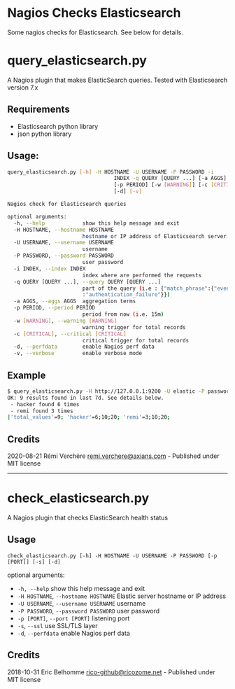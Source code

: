 # Nagios Checks Elasticsearch

Some nagios checks for Elasticsearch. See below for details.

# query_elasticsearch.py

A Nagios plugin that makes ElasticSearch queries.
Tested with Elasticsearch version 7.x

## Requirements

* Elasticsearch python library
* json python library

## Usage:

```sh
query_elasticsearch.py [-h] -H HOSTNAME -U USERNAME -P PASSWORD -i
                                  INDEX -q QUERY [QUERY ...] [-a AGGS]
                                  [-p PERIOD] [-w [WARNING]] [-c [CRITICAL]]
                                  [-d] [-v]

Nagios check for Elasticsearch queries

optional arguments:
  -h, --help            show this help message and exit
  -H HOSTNAME, --hostname HOSTNAME
                        hostname or IP address of Elasticsearch server
  -U USERNAME, --username USERNAME
                        username
  -P PASSWORD, --password PASSWORD
                        user password
  -i INDEX, --index INDEX
                        index where are performed the requests
  -q QUERY [QUERY ...], --query QUERY [QUERY ...]
                        part of the query (i.e : {"match_phrase":{"event.type"
                        :"authentication_failure"}})
  -a AGGS, --aggs AGGS  aggregation terms
  -p PERIOD, --period PERIOD
                        period from now (i.e. 15m)
  -w [WARNING], --warning [WARNING]
                        warning trigger for total records
  -c [CRITICAL], --critical [CRITICAL]
                        critical trigger for total records
  -d, --perfdata        enable Nagios perf data
  -v, --verbose         enable verbose mode
```

## Example

```sh
$ query_elasticsearch.py -H http://127.0.0.1:9200 -U elastic -P password -i filebeat-7.6.0 -q '{"match_phrase":{"event.type":"authentication_failure"}}' '{"match_phrase":{"host.hostname":"my-server"}}' -a "user.name" -w 10 -c 20 -d -p7d
OK: 9 results found in last 7d. See details below.
 - hacker found 6 times
 - remi found 3 times
|'total_values'=9; 'hacker'=6;10;20; 'remi'=3;10;20;
```

## Credits

2020-08-21 Rémi Verchère <remi.verchere@axians.com> - Published under MIT license

---

# check_elasticsearch.py

A Nagios plugin that checks ElasticSearch health status

## Usage

    check_elasticsearch.py [-h] -H HOSTNAME -U USERNAME -P PASSWORD [-p [PORT]] [-s] [-d]

optional arguments:

* `-h, --help`
  show this help message and exit
* `-H HOSTNAME`, `--hostname HOSTNAME`
  Elastic server hostname or IP address
* `-U USERNAME`, `--username USERNAME`
  username
* `-P PASSWORD`, `--password PASSWORD`
  user password
* `-p [PORT]`, `--port [PORT]`
  listening port
* `-s`, `--ssl`
  use SSL/TLS layer
* `-d`, `--perfdata`
  enable Nagios perf data

## Credits

2018-10-31 Eric Belhomme <rico-github@ricozome.net> - Published under MIT license
